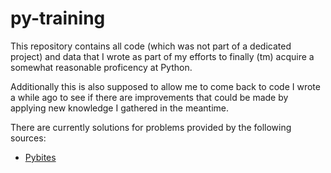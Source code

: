 # py-training

This repository contains all code (which was not part of a dedicated project)
and data that I wrote as part of my efforts to finally (tm) acquire a somewhat
reasonable proficency at Python.

Additionally this is also supposed to allow me to come back to code I wrote a
while ago to see if there are improvements that could be made by applying new
knowledge I gathered in the meantime.

There are currently solutions for problems provided by the following sources:

* [Pybites](https://pybit.es/)
